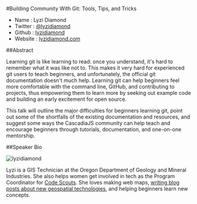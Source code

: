 #Building Community With Git: Tools, Tips, and Tricks

* Name      : Lyzi Diamond
* Twitter   : [@lyzidiamond](http://twitter.com/lyzidiamond)
* Github    : [lyzidiamond](http://github.com/lyzidiamond)
* Website   : [lyzidiamond.com](http://lyzidiamond.com)

##Abstract

Learning git is like learning to read: once you understand, it's hard to remember what it was like not to. This makes it very hard for experienced git users to teach beginners, and unfortunately, the official git documentation doesn't much help. Learning git can help beginners feel more comfortable with the command line, GitHub, and contributing to projects, thus empowering them to learn more by seeking out example code and building an early excitement for open source.

This talk will outline the major difficulties for beginners learning git, point out some of the shortfalls of the existing documentation and resources, and suggest some ways the CascadiaJS community can help teach and encourage beginners through tutorials, documentation, and one-on-one mentorship.

##Speaker Bio

![lyzidiamond](https://raw.github.com/cascadiajs/2013.cascadiajs.com/master/images/lyzidiamond.png)

Lyzi is a GIS Technician at the Oregon Department of Geology and Mineral Industries. She also helps women get involved in tech as the Program Coordinator for [Code Scouts](http://codescouts.org). She loves making web maps, [writing blog posts about new geospatial technologies](http://giscollective.org), and helping beginners learn new concepts.